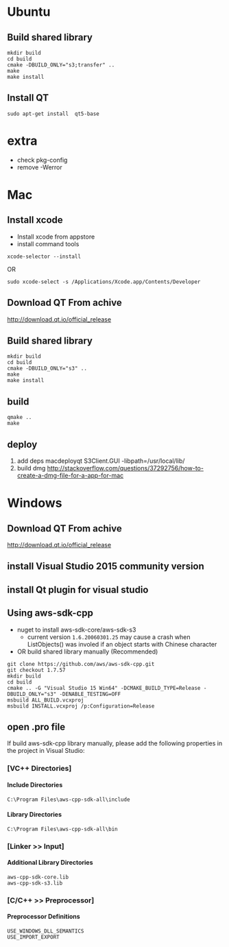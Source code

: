 # Ubuntu

## Build shared library

```
mkdir build
cd build
cmake -DBUILD_ONLY="s3;transfer" ..
make
make install
```

## Install QT

```
sudo apt-get install  qt5-base

```

# extra

+ check pkg-config
+ remove -Werror


# Mac

## Install xcode

+ Install xcode from appstore
+ install command tools
```
xcode-selector --install
```
OR
```
sudo xcode-select -s /Applications/Xcode.app/Contents/Developer
```

## Download QT From achive
http://download.qt.io/official_release


## Build shared library

```
mkdir build
cd build
cmake -DBUILD_ONLY="s3" ..
make
make install
```


## build

```
qmake ..
make
```

## deploy

1. add deps
macdeployqt S3Client.GUI -libpath=/usr/local/lib/
2. build dmg
http://stackoverflow.com/questions/37292756/how-to-create-a-dmg-file-for-a-app-for-mac


# Windows

## Download QT From achive
http://download.qt.io/official_release


## install Visual Studio 2015 community version 

## install Qt plugin for visual studio

## Using aws-sdk-cpp
* nuget to install aws-sdk-core/aws-sdk-s3
  * current version `1.6.20060301.25` may cause a crash when ListObjects() was involed if an object starts with Chinese character
* OR build shared library manually (Recommended)

```
git clone https://github.com/aws/aws-sdk-cpp.git
git checkout 1.7.57
mkdir build
cd build
cmake .. -G "Visual Studio 15 Win64" -DCMAKE_BUILD_TYPE=Release -DBUILD_ONLY="s3" -DENABLE_TESTING=OFF
msbuild ALL_BUILD.vcxproj
msbuild INSTALL.vcxproj /p:Configuration=Release
```

## open .pro file
If build aws-sdk-cpp library manually, please add the following properties in the project in Visual Studio:

### [VC++ Directories]
#### Include Directories
```
C:\Program Files\aws-cpp-sdk-all\include
```
#### Library Directories
```
C:\Program Files\aws-cpp-sdk-all\bin
```

### [Linker >> Input]
#### Additional Library Directories
```
aws-cpp-sdk-core.lib
aws-cpp-sdk-s3.lib
```

### [C/C++ >> Preprocessor]
#### Preprocessor Definitions
```
USE_WINDOWS_DLL_SEMANTICS
USE_IMPORT_EXPORT
```